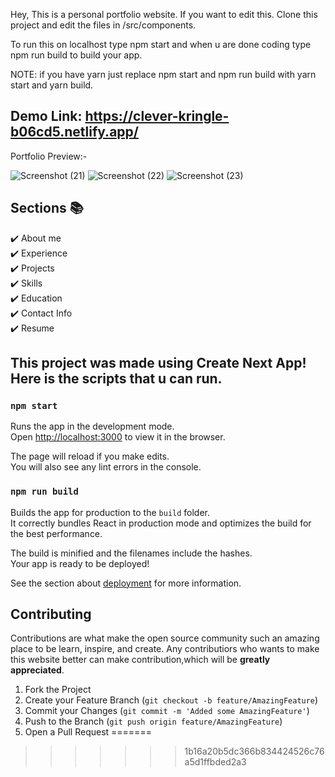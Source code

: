 
Hey, This is a personal portfolio website. If you want to edit this. Clone this project and edit the files in /src/components.

To run this on localhost type npm start and when u are done coding type npm run build to build your app.

NOTE: if you have yarn just replace npm start and npm run build with yarn start and yarn build.



## Demo Link: https://clever-kringle-b06cd5.netlify.app/
Portfolio Preview:-

![Screenshot (21)](https://user-images.githubusercontent.com/101036458/192773731-d91dd02f-80c2-4816-8ce4-b3a9f1ffe833.png)
![Screenshot (22)](https://user-images.githubusercontent.com/101036458/192773798-4c9b5685-f8eb-4a96-afbe-34899ce84be3.png)
![Screenshot (23)](https://user-images.githubusercontent.com/101036458/192773809-a8ebcf13-ca25-4dc2-a390-3063a022a847.png)

## Sections 📚

✔️ About me\
✔️ Experience\
✔️ Projects \
✔️ Skills \
✔️ Education\
✔️ Contact Info\
✔️ Resume

## This project was made using Create Next App! Here is the scripts that u can run.

### `npm start`

Runs the app in the development mode.\
Open [http://localhost:3000](http://localhost:3000) to view it in the browser.

The page will reload if you make edits.\
You will also see any lint errors in the console.

### `npm run build`

Builds the app for production to the `build` folder.\
It correctly bundles React in production mode and optimizes the build for the best performance.

The build is minified and the filenames include the hashes.\
Your app is ready to be deployed!

See the section about [deployment](https://facebook.github.io/create-react-app/docs/deployment) for more information.

## Contributing

Contributions are what make the open source community such an amazing place to be learn, inspire, and create. Any contributiors who wants to make this website better can make contribution,which will be **greatly appreciated**.

1. Fork the Project
2. Create your Feature Branch (`git checkout -b feature/AmazingFeature`)
3. Commit your Changes (`git commit -m 'Added some AmazingFeature'`)
4. Push to the Branch (`git push origin feature/AmazingFeature`)
5. Open a Pull Request
=======

>>>>>>> 1b16a20b5dc366b834424526c76a5d1ffbded2a3
